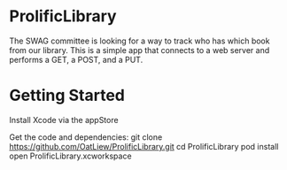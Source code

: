 # ProlificLibrary
The SWAG committee is looking for a way to track who has which book from our library. This is a simple app that connects to a web server and performs a GET, a POST, and a PUT. 

# Getting Started
Install Xcode via the appStore

Get the code and dependencies:
git clone https://github.com/OatLiew/ProlificLibrary.git
cd ProlificLibrary
pod install
open ProlificLibrary.xcworkspace

